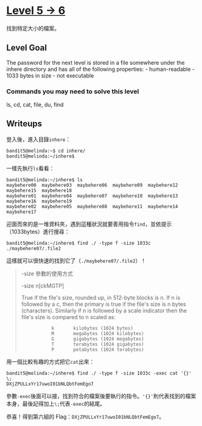 # [Level 5 -> 6](http://overthewire.org/wargames/bandit/bandit4.html)

找到特定大小的檔案。

## Level Goal

The password for the next level is stored in a file somewhere under the inhere directory and has all of the following properties: - human-readable - 1033 bytes in size - not executable




### Commands you may need to solve this level

ls, cd, cat, file, du, find


## Writeups

登入後，進入目錄```inhere```：

```shell
bandit5@melinda:~$ cd inhere/
bandit5@melinda:~/inhere$
```
一樣先執行```ls```看看：

```shell
bandit5@melinda:~/inhere$ ls
maybehere00  maybehere03  maybehere06  maybehere09  maybehere12  maybehere15  maybehere18
maybehere01  maybehere04  maybehere07  maybehere10  maybehere13  maybehere16  maybehere19
maybehere02  maybehere05  maybehere08  maybehere11  maybehere14  maybehere17
```

迎面而來的是一堆資料夾，遇到這種狀況就要善用指令```find```，並依提示（1033bytes）進行搜尋：

```shell
bandit5@melinda:~/inhere$ find ./ -type f -size 1033c
./maybehere07/.file2
```

這樣就可以很快速的找到它了（```./maybehere07/.file2```）！
>-size 參數的使用方式
>
> -size n[ckMGTP]
> 
> True if the file's size, rounded up, in 512-byte blocks  is n.  If n is followed by a c, then the primary is true if the file's size is n bytes (characters). Similarly if n is followed by a scale indicator then the file's size is compared to n scaled as:
> 
> ```
>            k       kilobytes (1024 bytes)
>            M       megabytes (1024 kilobytes)
>            G       gigabytes (1024 megabytes)
>            T       terabytes (1024 gigabytes)
>            P       petabytes (1024 terabytes)
>```

用一個比較有趣的方式把它```cat```出來：

```shell
bandit5@melinda:~/inhere$ find ./ -type f -size 1033c -exec cat '{}' \;
DXjZPULLxYr17uwoI01bNLQbtFemEgo7
```
參數```-exec```後面可以接，找到符合的檔案後要執行的指令。```'{}'```則代表找到的檔案本身，最後記得加上```\;```代表```-exec```的結尾。

恭喜！得到第六組的 Flag：```DXjZPULLxYr17uwoI01bNLQbtFemEgo7```。
